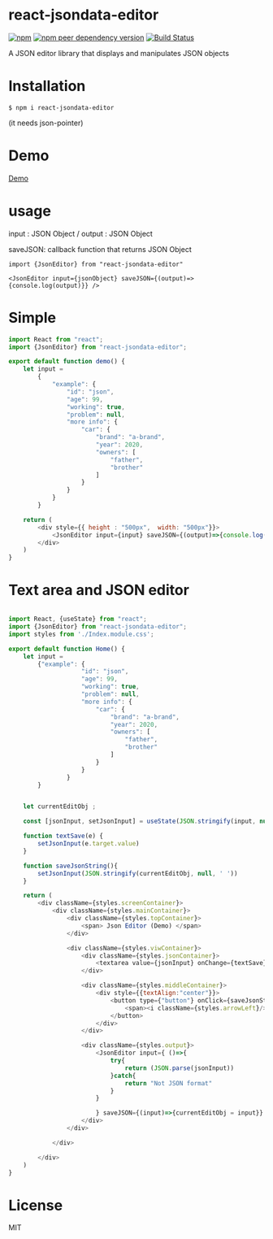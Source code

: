 # react-jsondata-editor

<a href="https://www.npmjs.com/package/react-jsondata-editor"> <img alt="npm" src="https://img.shields.io/npm/v/react-jsondata-editor"></a>
<a href="https://www.npmjs.com/package/json-pointer"> <img alt="npm peer dependency version" src="https://img.shields.io/npm/dependency-version/react-jsondata-editor/peer/json-pointer"></a>
<a href="https://app.travis-ci.com/putma-jun/react-jsondata-editor"><img src="https://app.travis-ci.com/putma-jun/react-jsondata-editor.svg" alt="Build Status" /></a>

A JSON editor library that displays and manipulates JSON objects

# Installation

```
$ npm i react-jsondata-editor
```

(it needs json-pointer) 

# Demo
[Demo](https://json-editor-demo-pib6.vercel.app/)

# usage

input : JSON Object /
output : JSON Object

saveJSON: callback function that returns JSON Object
```
import {JsonEditor} from "react-jsondata-editor"

<JsonEditor input={jsonObject} saveJSON={(output)=> {console.log(output)}} />
```

# Simple
```javascript
import React from "react";
import {JsonEditor} from "react-jsondata-editor";

export default function demo() {
    let input =
        {
            "example": {
                "id": "json",
                "age": 99,
                "working": true,
                "problem": null,
                "more info": {
                    "car": {
                        "brand": "a-brand",
                        "year": 2020,
                        "owners": [
                            "father",
                            "brother"
                        ]
                    }
                }
            }
        }

    return (
        <div style={{ height : "500px",  width: "500px"}}>
            <JsonEditor input={input} saveJSON={(output)=>{console.log(output)}}/>
        </div>
    )
}

```

# Text area and JSON editor
```javascript

import React, {useState} from "react";
import {JsonEditor} from "react-jsondata-editor";
import styles from './Index.module.css';

export default function Home() {
    let input =
        {"example": {
                    "id": "json",
                    "age": 99,
                    "working": true,
                    "problem": null,
                    "more info": {
                        "car": {
                            "brand": "a-brand",
                            "year": 2020,
                            "owners": [
                                "father",
                                "brother"
                            ]
                        }
                    }
                }
        }


    let currentEditObj ;

    const [jsonInput, setJsonInput] = useState(JSON.stringify(input, null, ' '))

    function textSave(e) {
        setJsonInput(e.target.value)
    }

    function saveJsonString(){
        setJsonInput(JSON.stringify(currentEditObj, null, ' '))
    }

    return (
        <div className={styles.screenContainer}>
            <div className={styles.mainContainer}>
                <div className={styles.topContainer}>
                    <span> Json Editor (Demo) </span>
                </div>

                <div className={styles.viwContainer}>
                    <div className={styles.jsonContainer}>
                        <textarea value={jsonInput} onChange={textSave}/>
                    </div>

                    <div className={styles.middleContainer}>
                        <div style={{textAlign:"center"}}>
                            <button type={"button"} onClick={saveJsonString}>
                                <span><i className={styles.arrowLeft}/> String</span>
                            </button>
                        </div>
                    </div>

                    <div className={styles.output}>
                        <JsonEditor input={ ()=>{
                            try{
                                return (JSON.parse(jsonInput))
                            }catch{
                                return "Not JSON format"
                            }
                        }

                        } saveJSON={(input)=>{currentEditObj = input}} />
                    </div>
                </div>

            </div>

        </div>
    )
}

```

# License

MIT
